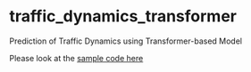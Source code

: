 # traffic_dynamics_transformer
Prediction of Traffic Dynamics using Transformer-based Model

Please look at the [ sample code here](/enthusiasai/traffic_dynamics_transformer/sample)
